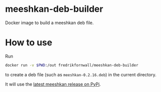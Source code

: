 # meeshkan-deb-builder
Docker image to build a meeshkan deb file.

# How to use
Run

```sh
docker run -v $PWD:/out fredrikfornwall/meeshkan-deb-builder
```

to create a deb file (such as `meeshkan-0.2.16.deb`) in the current directory.

It will use the [latest meeshkan release on PyPi](https://pypi.org/project/meeshkan/).


